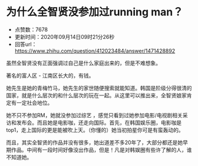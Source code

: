 # 为什么全智贤没参加过running man？
- 点赞数：7678
- 更新时间：2020年09月14日09时21分26秒
- 回答url：https://www.zhihu.com/question/412023484/answer/1471428892
<body>
 <p data-pid="-ixim3QS">虽然全智贤没有正面强调过自己是什么家庭出来的，但是不难想象。</p>
 <p data-pid="m1OIFjsy">著名的富人区 - 江南区长大的，有钱。</p>
 <p data-pid="83tAom4-">她先生是她的青梅竹马，她先生的家世随便搜索就能知道。韩国是阶级分得很清的国家，就是什么层次的和什么层次的玩在一起。从这里可以推出来，全智贤娘家肯定有一定社会地位。</p>
 <p data-pid="FtyokmZa">她不只不参加RM，她就没参加过综艺 ，感觉只看到过她参加电影/电视剧相关采访和发布会。而且她是电影咖，还走向国际。首先，在韩国娱乐圈，电影咖是top1，走上国际的更是能被吹上天。（你懂的）她当初拍星你可是有蛮轰动的。</p>
 <p data-pid="xDAz4DQb">而且，其实全智贤的作品并没有很多，她出道差不多20年了，大部分都还是她早期作品。中间有一段时间好像没出作品，但是！凡是对韩娱圈有些许了解的人，谁不知道她。</p>
</body>
